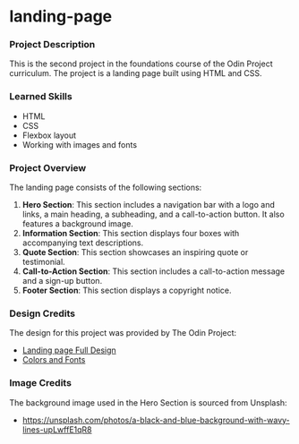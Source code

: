 # landing-page

### Project Description

This is the second project in the foundations course of the Odin Project curriculum. The project is a landing page built using HTML and CSS.  

### Learned Skills

- HTML
- CSS
- Flexbox layout
- Working with images and fonts

### Project Overview

The landing page consists of the following sections:

1.  **Hero Section**: This section includes a navigation bar with a logo and links, a main heading, a subheading, and a call-to-action button. It also features a background image.
2.  **Information Section**: This section displays four boxes with accompanying text descriptions.
3.  **Quote Section**: This section showcases an inspiring quote or testimonial.
4.  **Call-to-Action Section**: This section includes a call-to-action message and a sign-up button.
5.  **Footer Section**: This section displays a copyright notice.

### Design Credits  

The design for this project was provided by The Odin Project: 
- [Landing page Full Design](https://cdn.statically.io/gh/TheOdinProject/curriculum/81a5d553f4073e593d23a6ab00d50eef8620796d/foundations/html_css/project/imgs/01.png)  
- [Colors and Fonts](https://cdn.statically.io/gh/TheOdinProject/curriculum/81a5d553f4073e593d23a6ab00d50eef8620796d/foundations/html_css/project/imgs/02.png)

### Image Credits

The background image used in the Hero Section is sourced from Unsplash:
- https://unsplash.com/photos/a-black-and-blue-background-with-wavy-lines-upLwffE1qR8